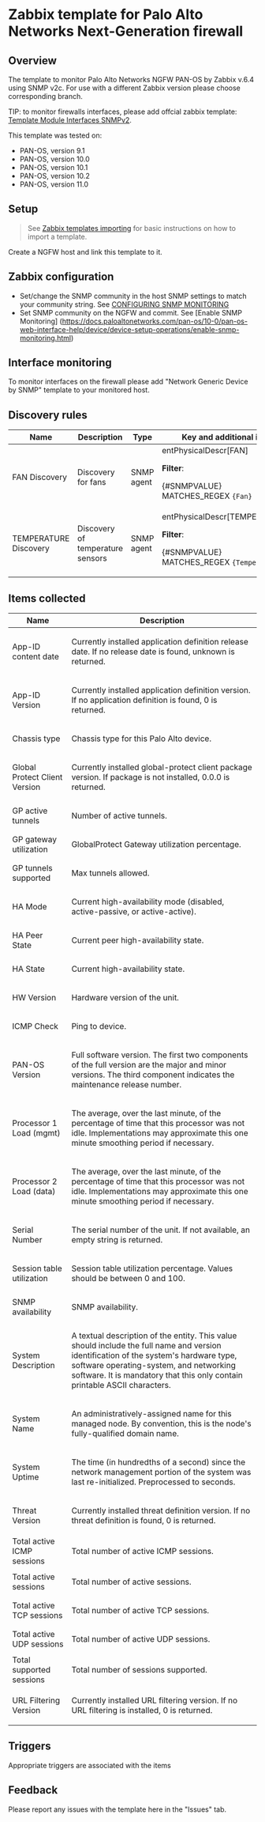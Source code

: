 # Zabbix template for Palo Alto Networks Next-Generation firewall

## Overview

The template to monitor Palo Alto Networks NGFW PAN-OS by Zabbix v.6.4 using SNMP v2c. For use with a different Zabbix version please choose corresponding branch.

TIP: to monitor firewalls interfaces, please add offcial zabbix template: [Template Module Interfaces SNMPv2](https://git.zabbix.com/projects/ZBX/repos/zabbix/browse/templates/module/interfaces_snmp?at=refs%2Fheads%2Frelease%2F5.0).

This template was tested on:

- PAN-OS, version 9.1
- PAN-OS, version 10.0
- PAN-OS, version 10.1
- PAN-OS, version 10.2
- PAN-OS, version 11.0

## Setup

> See [Zabbix templates importing](https://www.zabbix.com/documentation/5.2/manual/xml_export_import/templates#importing) for basic instructions on how to import a template.

Create a NGFW host and link this template to it.

## Zabbix configuration

- Set/change the SNMP community in the host SNMP settings to match your community string. See [CONFIGURING SNMP MONITORING](https://www.zabbix.com/documentation/current/manual/config/items/itemtypes/snmp#configuring_snmp_monitoring)
- Set SNMP community on the NGFW and commit. See [Enable SNMP Monitoring] (https://docs.paloaltonetworks.com/pan-os/10-0/pan-os-web-interface-help/device/device-setup-operations/enable-snmp-monitoring.html)

## Interface monitoring

To monitor interfaces on the firewall please add "Network Generic Device by SNMP" template to your monitored host.

## Discovery rules

|Name|Description|Type|Key and additional info|
|----|-----------|----|----|
|FAN Discovery |<p>Discovery for fans</p> |SNMP agent |entPhysicalDescr[FAN]<p>**Filter**:</p><p>{#SNMPVALUE} MATCHES_REGEX `{Fan}`</p> |
|TEMPERATURE Discovery |<p>Discovery of temperature sensors</p> |SNMP agent |entPhysicalDescr[TEMPERATURE]<p>**Filter**:</p><p>{#SNMPVALUE} MATCHES_REGEX `{Temperature}`</p> |

## Items collected

|Name|Description|
|----------|--------------|
|App-ID content date |<p>Currently installed application definition release date. If no release date is found, unknown is returned.</p> |
|App-ID Version |<p>Currently installed application definition version. If no application definition is found, 0 is returned.</p> |
|Chassis type |<p>Chassis type for this Palo Alto device.</p> |
|Global Protect Client Version |<p>Currently installed global-protect client package version. If package is not installed, 0.0.0 is returned.</p> |
|GP active tunnels |<p>Number of active tunnels.</p> |
|GP gateway utilization |<p>GlobalProtect Gateway utilization percentage.</p> |
|GP tunnels supported |<p>Max tunnels allowed.</p> |
|HA Mode |<p>Current high-availability mode (disabled, active-passive, or active-active).</p> |
|HA Peer State |<p>Current peer high-availability state.</p> |
|HA State |<p>Current high-availability state.</p> |
|HW Version |<p>Hardware version of the unit.</p> |
|ICMP Check |<p>Ping to device.</p> |
|PAN-OS Version |<p>Full software version. The first two components of the full version are the major and minor versions. The third component indicates the maintenance release number.</p> |
|Processor 1 Load (mgmt) |<p>The average, over the last minute, of the percentage of time that this processor was not idle. Implementations may approximate this one minute smoothing period if necessary.</p> |
|Processor 2 Load (data) |<p>The average, over the last minute, of the percentage of time that this processor was not idle. Implementations may approximate this one minute smoothing period if necessary.</p> |
|Serial Number |<p>The serial number of the unit. If not available, an empty string is returned.</p> |
|Session table utilization |<p>Session table utilization percentage. Values should be between 0 and 100.</p> |
|SNMP availability |<p>SNMP availability.</p> |
|System Description |<p>A textual description of the entity.  This value should include the full name and version identification of the system's hardware type, software operating-system, and networking software.  It is mandatory that this only contain printable ASCII characters.</p> |
|System Name |<p>An administratively-assigned name for this managed node.  By convention, this is the node's fully-qualified domain name.</p> |
|System Uptime |<p>The time (in hundredths of a second) since the network management portion of the system was last re-initialized. Preprocessed to seconds.</p> |
|Threat Version |<p>Currently installed threat definition version. If no threat definition is found, 0 is returned.</p> |
|Total active ICMP sessions |<p>Total number of active ICMP sessions.</p> |
|Total active sessions |<p>Total number of active sessions.</p> |
|Total active TCP sessions |<p>Total number of active TCP sessions.</p> |
|Total active UDP sessions |<p>Total number of active UDP sessions.</p> |
|Total supported sessions |<p>Total number of sessions supported.</p> |
|URL Filtering Version |<p>Currently installed URL filtering version. If no URL filtering is installed, 0 is returned.</p> |

## Triggers

Appropriate triggers are associated with the items

## Feedback

Please report any issues with the template here in the "Issues" tab.
